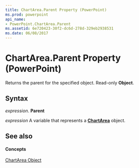 ```yaml
---
title: ChartArea.Parent Property (PowerPoint)
ms.prod: powerpoint
api_name:
- PowerPoint.ChartArea.Parent
ms.assetid: 6e720423-30f2-dc6d-278d-329eb2938531
ms.date: 06/08/2017
---
```



# ChartArea.Parent Property (PowerPoint)

Returns the parent for the specified object. Read-only  **Object**.


## Syntax

 _expression_. **Parent**

 _expression_ A variable that represents a **[ChartArea](PowerPoint.ChartArea.md)** object.


## See also


#### Concepts


[ChartArea Object](PowerPoint.ChartArea.md)

